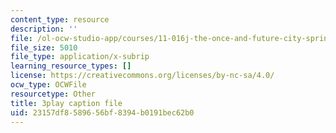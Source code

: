 ```yaml
---
content_type: resource
description: ''
file: /ol-ocw-studio-app/courses/11-016j-the-once-and-future-city-spring-2015/23157df8589656bf8394b0191bec62b0_XOfD39Pr4ZU.vtt
file_size: 5010
file_type: application/x-subrip
learning_resource_types: []
license: https://creativecommons.org/licenses/by-nc-sa/4.0/
ocw_type: OCWFile
resourcetype: Other
title: 3play caption file
uid: 23157df8-5896-56bf-8394-b0191bec62b0
---
```

